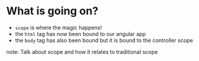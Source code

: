 #  What is going on?

* `scope` is where the magic happens!
* the `html` tag has now been bound to our angular app
* the `body` tag has also been bound but it is bound to the controller scope



note:
  Talk about scope and how it relates to traditional scope
